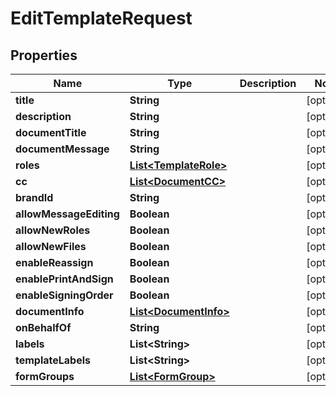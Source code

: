 

# EditTemplateRequest


## Properties

| Name | Type | Description | Notes |
|------------ | ------------- | ------------- | -------------|
|**title** | **String** |  |  [optional] |
|**description** | **String** |  |  [optional] |
|**documentTitle** | **String** |  |  [optional] |
|**documentMessage** | **String** |  |  [optional] |
|**roles** | [**List&lt;TemplateRole&gt;**](TemplateRole.md) |  |  [optional] |
|**cc** | [**List&lt;DocumentCC&gt;**](DocumentCC.md) |  |  [optional] |
|**brandId** | **String** |  |  [optional] |
|**allowMessageEditing** | **Boolean** |  |  [optional] |
|**allowNewRoles** | **Boolean** |  |  [optional] |
|**allowNewFiles** | **Boolean** |  |  [optional] |
|**enableReassign** | **Boolean** |  |  [optional] |
|**enablePrintAndSign** | **Boolean** |  |  [optional] |
|**enableSigningOrder** | **Boolean** |  |  [optional] |
|**documentInfo** | [**List&lt;DocumentInfo&gt;**](DocumentInfo.md) |  |  [optional] |
|**onBehalfOf** | **String** |  |  [optional] |
|**labels** | **List&lt;String&gt;** |  |  [optional] |
|**templateLabels** | **List&lt;String&gt;** |  |  [optional] |
|**formGroups** | [**List&lt;FormGroup&gt;**](FormGroup.md) |  |  [optional] |



